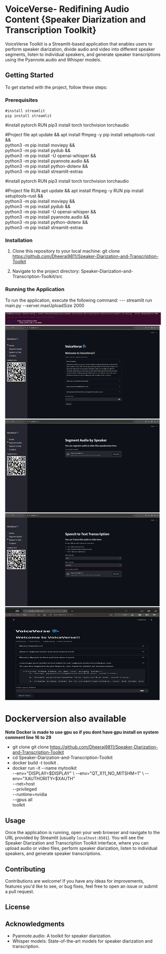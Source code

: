 ﻿# VoiceVerse- Redifining Audio Content {Speaker Diarization and Transcription Toolkit}

VoiceVerse Toolkit is a Streamlit-based application that enables users to perform speaker diarization, divide audio and video into different speaker segments, listen to individual speakers, and generate speaker transcriptions using the Pyannote.audio and Whisper models.

## Getting Started

To get started with the project, follow these steps:

### Prerequisites
    
    #install streamlit
    pip install streamlit


#install pytorch
RUN pip3 install torch torchvision torchaudio

#Project file
    apt update && apt install ffmpeg -y
    pip install setuptools-rust && \
	python3 -m pip install moviepy && \
	python3 -m pip install pydub && \
	python3 -m pip install -U openai-whisper && \
	python3 -m pip install pyannote.audio && \
	python3 -m pip install python-dotenv && \
	python3 -m pip install streamlit-extras

#install pytorch
RUN pip3 install torch torchvision torchaudio

#Project file
RUN apt update && apt install ffmpeg -y
RUN pip install setuptools-rust && \
	python3 -m pip install moviepy && \
	python3 -m pip install pydub && \
	python3 -m pip install -U openai-whisper && \
	python3 -m pip install pyannote.audio && \
	python3 -m pip install python-dotenv && \
	python3 -m pip install streamlit-extras

### Installation

1. Clone this repository to your local machine:
    git clone <https://github.com/Dheeraj9811/Speaker-Diarization-and-Transcription-Toolkit>

2. Navigate to the project directory: Speaker-Diarization-and-Transcription-Toolkit/src


### Running the Application

To run the application, execute the following command:
--- streamlit run main.py --server.maxUploadSize 2000
<!-- images of project -->
<img src="/img/projectimg1.png" alt="cmd">
<img src="/img/projectimg2.png" alt="homepage" width="500" height="300">
<img src="/img/projectimg3.png" alt="Diarization page" width="500" height="300">
<img src="/img/projectimg4.png" alt="project image" width="500" height="300">
<img src="/img/projectimg5.png" alt="mobile view" width="500" height="300">




# Dockerversion also available 
 **Note Docker is made to use gpu so if you dont have gpu install on system comment line 16 to 29**
- git clone git clone https://github.com/Dheeraj9811/Speaker-Diarization-and-Transcription-Toolkit
- cd Speaker-Diarization-and-Transcription-Toolkit
- docker build -t toolkit .
- docker run -it --name mytoolkit \
    --env="DISPLAY=$DISPLAY" \
    --env="QT_X11_NO_MITSHM=1" \
    --env="XAUTHORITY=$XAUTH" \
    --net=host \
    --privileged \
    --runtime=nvidia \
    --gpus all \
    toolkit




## Usage

Once the application is running, open your web browser and navigate to the URL provided by Streamlit (usually `localhost:8501`). You will see the Speaker Diarization and Transcription Toolkit interface, where you can upload audio or video files, perform speaker diarization, listen to individual speakers, and generate speaker transcriptions.

## Contributing

Contributions are welcome! If you have any ideas for improvements, features you'd like to see, or bug fixes, feel free to open an issue or submit a pull request.

## License



## Acknowledgments

- Pyannote.audio: A toolkit for speaker diarization.
- Whisper models: State-of-the-art models for speaker diarization and transcription.

